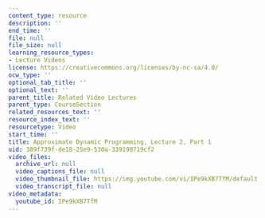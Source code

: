 ```yaml
---
content_type: resource
description: ''
end_time: ''
file: null
file_size: null
learning_resource_types:
- Lecture Videos
license: https://creativecommons.org/licenses/by-nc-sa/4.0/
ocw_type: ''
optional_tab_title: ''
optional_text: ''
parent_title: Related Video Lectures
parent_type: CourseSection
related_resources_text: ''
resource_index_text: ''
resourcetype: Video
start_time: ''
title: Approximate Dynamic Programming, Lecture 2, Part 1
uid: 389f739f-de18-25e9-530a-339198719cf2
video_files:
  archive_url: null
  video_captions_file: null
  video_thumbnail_file: https://img.youtube.com/vi/IPe9kXB7TfM/default.jpg
  video_transcript_file: null
video_metadata:
  youtube_id: IPe9kXB7TfM
---
```

